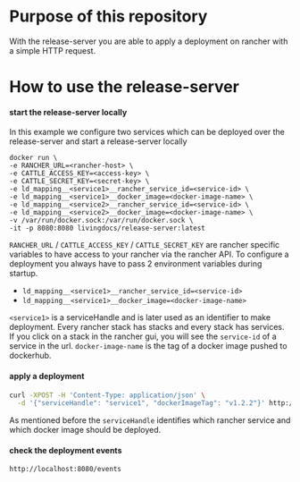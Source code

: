 # Purpose of this repository

With the release-server you are able to apply a deployment on rancher with a simple HTTP request.


# How to use the release-server

#### start the release-server locally

In this example we configure two services which can be deployed over the release-server and start a release-server locally
```
docker run \
-e RANCHER_URL=<rancher-host> \
-e CATTLE_ACCESS_KEY=<access-key> \
-e CATTLE_SECRET_KEY=<secret-key> \
-e ld_mapping__<service1>__rancher_service_id=<service-id> \
-e ld_mapping__<service1>__docker_image=<docker-image-name> \
-e ld_mapping__<service2>__rancher_service_id=<service-id> \
-e ld_mapping__<service2>__docker_image=<docker-image-name> \
-v /var/run/docker.sock:/var/run/docker.sock \
-it -p 8080:8080 livingdocs/release-server:latest
```

`RANCHER_URL` / `CATTLE_ACCESS_KEY` / `CATTLE_SECRET_KEY` are rancher specific variables to have access to your rancher via the rancher API.
To configure a deployment you always have to pass 2 environment variables during startup.

* `ld_mapping__<service1>__rancher_service_id=<service-id>`
* `ld_mapping__<service1>__docker_image=<docker-image-name>`

`<service1>` is a serviceHandle and is later used as an identifier to make deployment. Every rancher stack has stacks and every stack has services. If you click on a stack in the rancher gui, you will see the `service-id` of a service in the url. `docker-image-name` is the tag of a docker image pushed to dockerhub.


#### apply a deployment
```bash
curl -XPOST -H 'Content-Type: application/json' \
  -d '{"serviceHandle": "service1", "dockerImageTag": "v1.2.2"}' http://localhost:8080/deploy
```

As mentioned before the `serviceHandle` identifies which rancher service and which docker image should be deployed.


#### check the deployment events
`http://localhost:8080/events`

